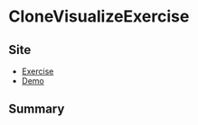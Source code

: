 # CloneVisualizeExercise
## Site
* [Exercise]()
* [Demo](https://templated.co/visualize)

## Summary



